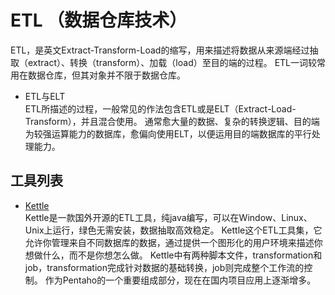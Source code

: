 # ETL （数据仓库技术）   
  ETL，是英文Extract-Transform-Load的缩写，用来描述将数据从来源端经过抽取（extract）、转换（transform）、加载（load）至目的端的过程。
  ETL一词较常用在数据仓库，但其对象并不限于数据仓库。
  
* ETL与ELT  
  ETL所描述的过程，一般常见的作法包含ETL或是ELT（Extract-Load-Transform），并且混合使用。
  通常愈大量的数据、复杂的转换逻辑、目的端为较强运算能力的数据库，愈偏向使用ELT，以便运用目的端数据库的平行处理能力。
  
## 工具列表  
* [Kettle](http://www.kettle.net.cn/)  
  Kettle是一款国外开源的ETL工具，纯java编写，可以在Window、Linux、Unix上运行，绿色无需安装，数据抽取高效稳定。
  Kettle这个ETL工具集，它允许你管理来自不同数据库的数据，通过提供一个图形化的用户环境来描述你想做什么，而不是你想怎么做。
  Kettle中有两种脚本文件，transformation和job，transformation完成针对数据的基础转换，job则完成整个工作流的控制。
  作为Pentaho的一个重要组成部分，现在在国内项目应用上逐渐增多。
  
